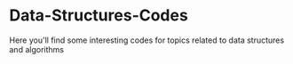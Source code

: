 # Data-Structures-Codes
Here you'll find some interesting codes for topics related to data structures and algorithms
